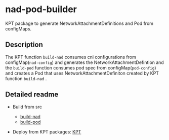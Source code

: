 # nad-pod-builder

KPT package to generate NetworkAttachmentDefinitions and Pod from configMaps.

## Description

The KPT function ```build-nad``` consumes cni configurations from configMap(```nad-config```) and generates the NetworkAttachmentDefintion and the ```build-pod``` function consumes pod spec from configMap(```pod-config```) and creates a Pod that uses NetworkAttachmentDefiniton created by KPT function ```build-nad``` .

## Detailed readme
- Build from src
    - [build-nad](https://github.com/shashidhar-p/nad-pod-builder/blob/main/src/nad-builder/README.md)
    - [build-pod](https://github.com/shashidhar-p/nad-pod-builder/blob/main/src/pod-builder/README.md)

- Deploy from KPT packages: [KPT](https://github.com/shashidhar-p/nad-pod-builder/blob/main/packages/README.md)